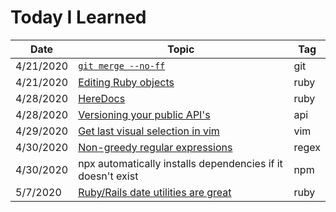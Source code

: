# Today I Learned

| Date | Topic | Tag |
| --- | --- | --- |
| 4/21/2020 | [`git merge --no-ff`](files/2020_04_21_no-ff.md) | git |
| 4/21/2020 | [Editing Ruby objects](files/2020_04_21_ruby-object.md) | ruby |
| 4/28/2020 | [HereDocs](files/2020_04_28_here-docs.md) | ruby |
| 4/28/2020 | [Versioning your public API's](files/2020_04_28_version_public_apis.md) | api |
| 4/29/2020 | [Get last visual selection in vim](files/2020_04_29_last-selection.md) | vim |
| 4/30/2020 | [Non-greedy regular expressions](files/2020_04_30_non-greedy-regex.md) | regex |
| 4/30/2020 | npx automatically installs dependencies if it doesn't exist | npm |
| 5/7/2020 | [Ruby/Rails date utilities are great](files/2020_05_07_rails-date-utils.md) | ruby |
